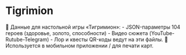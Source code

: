 # Tigrimion
🎲 Данные для настольной игры «Тигримион»:   - JSON-параметры 104 героев (здоровье, золото, способности)   - Видео сюжета (YouTube-Rutube-Telegram)   - Лор и квесты QR-коды ведут на эти файлы.    🚀 Используется в мобильном приложении / для печати карт.  

